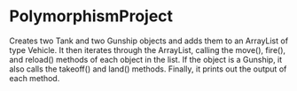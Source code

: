 # PolymorphismProject
 Creates two Tank and two Gunship objects and adds them to an ArrayList of type Vehicle. It then iterates through the ArrayList, calling the move(), fire(), and reload() methods of each object in the list. If the object is a Gunship, it also calls the takeoff() and land() methods. Finally, it prints out the output of each method.
